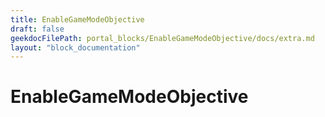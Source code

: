 ```yaml
---
title: EnableGameModeObjective
draft: false
geekdocFilePath: portal_blocks/EnableGameModeObjective/docs/extra.md
layout: "block_documentation"
---
```

# EnableGameModeObjective